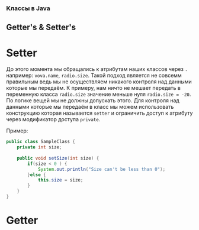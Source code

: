 ### Классы в Java

## Getter's & Setter's

# Setter
До этого момента мы обращались к атрибутам наших классов через ```.``` например: ```vova.name```, ```radio.size```. Такой подход является не совсемм правильным ведь мы не осуществляем никакого контроля над данными которые мы передаём. К примеру, нам ничто не мешает передать в переменную класса ```radio.size``` значение меньше нуля ```radio.size = -20```. По логике вещей мы не должны допускать этого. Для контроля над данными которые мы передаём в класс мы можем использовать конструкцию которая называется ```setter``` и ограничить доступ к атрибуту через модификатор доступа ```private```. 

Пример:
```java
public class SampleClass {
	private int size;
	
	public void setSize(int size) {
		if(size < 0 ) {
			System.out.println("Size can't be less than 0");
		}else {
			this.size = size;
		}
	}
}
```
# Getter
